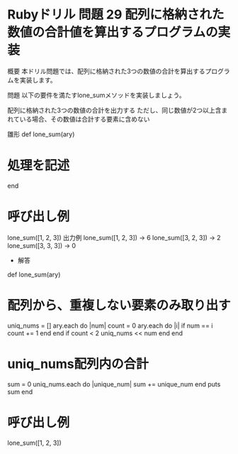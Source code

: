 # Rubyドリル 問題 29 配列に格納された数値の合計値を算出するプログラムの実装

概要
本ドリル問題では、配列に格納された3つの数値の合計を算出するプログラムを実装します。

問題
以下の要件を満たすlone_sumメソッドを実装しましょう。

配列に格納された3つの数値の合計を出力する
ただし、同じ数値が2つ以上含まれている場合、その数値は合計する要素に含めない

雛形
def lone_sum(ary)
  # 処理を記述
end

# 呼び出し例
lone_sum([1, 2, 3])
出力例
lone_sum([1, 2, 3]) → 6
lone_sum([3, 2, 3]) → 2
lone_sum([3, 3, 3]) → 0

- 解答

def lone_sum(ary)
  # 配列から、重複しない要素のみ取り出す
  uniq_nums = []
  ary.each do |num|
    count = 0
    ary.each do |i|
      if num == i
        count += 1
      end
    end
    if count < 2
      uniq_nums << num
    end
  end

  # uniq_nums配列内の合計
  sum = 0
  uniq_nums.each do |unique_num|
    sum += unique_num
  end
  puts sum
end

# 呼び出し例
lone_sum([1, 2, 3])